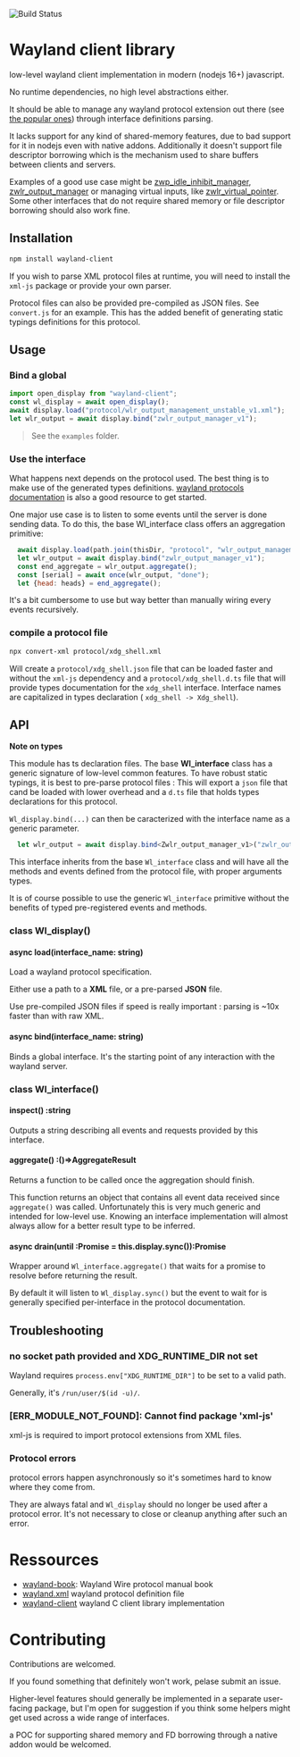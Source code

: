 ![Build Status](https://github.com/github/docs/actions/workflows/build.yml/badge.svg?branch=main&event=push)

# Wayland client library

low-level wayland client implementation in modern (nodejs 16+) javascript.

No runtime dependencies, no high level abstractions either.

It should be able to manage any wayland protocol extension out there (see [the popular ones](https://wayland.app/protocols/)) through interface definitions parsing.

It lacks support for any kind of shared-memory features, due to bad support for it in nodejs even with native addons. Additionally it doesn't support file descriptor borrowing which is the mechanism used to share buffers between clients and servers.

Examples of a good use case might be [zwp_idle_inhibit_manager](https://wayland.app/protocols/idle-inhibit-unstable-v1), [zwlr_output_manager](https://wayland.app/protocols/wlr-output-management-unstable-v1) or managing virtual inputs, like [zwlr_virtual_pointer](https://wayland.app/protocols/wlr-virtual-pointer-unstable-v1). Some other interfaces that do not require shared memory or file descriptor borrowing should also work fine.

## Installation

```sh
npm install wayland-client
```

If you wish to parse XML protocol files at runtime, you will need to install the `xml-js` package or provide your own parser.

Protocol files can also be provided pre-compiled as JSON files. See `convert.js` for an example. This has the added benefit of generating static typings definitions for this protocol.

## Usage

### Bind a global

```js
import open_display from "wayland-client";
const wl_display = await open_display();
await display.load("protocol/wlr_output_management_unstable_v1.xml");
let wlr_output = await display.bind("zwlr_output_manager_v1");
```

 > See the `examples` folder.

### Use the interface

What happens next depends on the protocol used. The best thing is to make use of the generated types definitions. [wayland protocols documentation](https://wayland.app/protocols/) is also a good resource to get started.

One major use case is to listen to some events until the server is done sending data. To do this, the base Wl_interface class offers an aggregation primitive:

```js
  await display.load(path.join(thisDir, "protocol", "wlr_output_management_unstable_v1.xml"));
  let wlr_output = await display.bind("zwlr_output_manager_v1");
  const end_aggregate = wlr_output.aggregate();
  const [serial] = await once(wlr_output, "done");
  let {head: heads} = end_aggregate();
```

It's a bit cumbersome to use but way better than manually wiring every events recursively.

### compile a protocol file

```sh
npx convert-xml protocol/xdg_shell.xml
```
Will create a `protocol/xdg_shell.json` file that can be loaded faster and without the `xml-js` dependency and a `protocol/xdg_shell.d.ts` file that will provide types documentation for the `xdg_shell` interface. Interface names are capitalized in types declaration ( `xdg_shell -> Xdg_shell`).



## API

**Note on types**

This module has ts declaration files. The base **Wl_interface** class has a generic signature of low-level common features.  To have robust static typings, it is best to pre-parse protocol files : This will export a `json` file that cand be loaded with lower overhead and a `d.ts` file that holds types declarations for this protocol.

`Wl_display.bind(...)` can then be caracterized with the interface name as a generic parameter.

```ts
  let wlr_output = await display.bind<Zwlr_output_manager_v1>("zwlr_output_manager_v1");
```

This interface inherits from the base `Wl_interface` class and will have all the methods and events defined from the protocol file, with proper arguments types.

It is of course possible to use the generic `Wl_interface` primitive without the benefits of typed pre-registered events and methods.

### class Wl_display()

#### async load(interface_name: string)

Load a wayland protocol specification.

Either use a path to a **XML** file, or a pre-parsed **JSON** file.

Use pre-compiled JSON files if speed is really important : parsing is ~10x faster than with raw XML.

#### async bind(interface_name: string)

Binds a global interface. It's the starting point of any interaction with the wayland server.

### class Wl_interface()

#### inspect() :string

Outputs a string describing all events and requests provided by this interface.


#### aggregate() :()=>AggregateResult

Returns a function to be called once the aggregation should finish.

This function returns an object that contains all event data received since `aggregate()` was called. Unfortunately this is very much generic and intended for low-level use. Knowing an interface implementation will almost always allow for a better result type to be inferred.


#### async drain(until :Promise<any> = this.display.sync()):Promise<AggregateResult>

Wrapper around `Wl_interface.aggregate()` that waits for a promise to resolve before returning the result.

By default it will listen to `Wl_display.sync()` but the event to wait for is generally specified per-interface in the protocol documentation.

## Troubleshooting

### no socket path provided and XDG_RUNTIME_DIR not set

Wayland requires `process.env["XDG_RUNTIME_DIR"]` to be set to a valid path.

Generally, it's `/run/user/$(id -u)/`.

### [ERR_MODULE_NOT_FOUND]: Cannot find package 'xml-js'

xml-js is required to import protocol extensions from XML files.

### Protocol errors

protocol errors happen asynchronously so it's sometimes hard to know where they come from.

They are always fatal and `Wl_display` should no longer be used after a protocol error. It's not necessary to close or cleanup anything after such an error.


# Ressources

 - [wayland-book](https://wayland-book.com/introduction.html): Wayland Wire protocol manual book
 - [wayland.xml](https://gitlab.freedesktop.org/wayland/wayland/blob/master/protocol/wayland.xml) wayland protocol definition file
 - [wayland-client](https://gitlab.freedesktop.org/wayland/wayland/-/blob/main/src/wayland-client.c) wayland C client library implementation

# Contributing

Contributions are welcomed.

If you found something that definitely won't work, pelase submit an issue.

Higher-level features should generally be implemented in a separate user-facing package, but I'm open for suggestion if you think some helpers might get used across a wide range of interfaces.

a POC for supporting shared memory and FD borrowing through a native addon would be welcomed.
